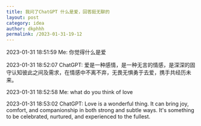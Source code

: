 ```yaml
---
title: 我问了ChatGPT 什么是爱，回答挺无聊的
layout: post
category: idea
author: dkphhh
permalink: /2023-01-31-19-12
---
```

2023-01-31 18:51:59 Me: 你觉得什么是爱

2023-01-31 18:52:07 ChatGPT: 爱是一种感情，是一种无言的情感，是深深的固守认知彼此之间及需求，在情感中不离不弃，无畏无惧勇于去爱，携手共经历未来。

2023-01-31 18:52:58 Me: what do you think of love

2023-01-31 18:53:02 ChatGPT: Love is a wonderful thing. It can bring joy, comfort, and companionship in both strong and subtle ways. It's something to be celebrated, nurtured, and experienced to the fullest.